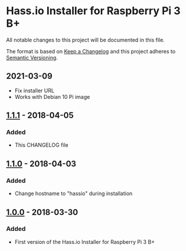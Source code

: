 # Hass.io Installer for Raspberry Pi 3 B+

All notable changes to this project will be documented in this file.

The format is based on [Keep a Changelog][keep-a-changelog]
and this project adheres to [Semantic Versioning][semantic-versioning].

## 2021-03-09

- Fix installer URL
- Works with Debian 10 Pi image

## [1.1.1][] - 2018-04-05

### Added

- This CHANGELOG file

## [1.1.0][] - 2018-04-03

### Added

- Change hostname to "hassio" during installation

## [1.0.0][] - 2018-03-30

### Added

- First version of the Hass.io Installer for Raspberry Pi 3 B+

[keep-a-changelog]: https://keepachangelog.com/en/1.0.0/
[semantic-versioning]: https://semver.org/spec/v2.0.0.html
[1.0.0]: https://github.com/dale3h/hassio-installer/tree/v1.0.0
[1.1.0]: https://github.com/dale3h/hassio-installer/compare/v1.0.0...v1.1.0
[1.1.1]: https://github.com/dale3h/hassio-installer/compare/v1.1.0...v1.1.1
